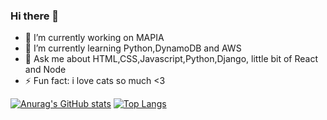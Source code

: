 ### Hi there 👋

- 🔭 I’m currently working on MAPIA
- 🌱 I’m currently learning Python,DynamoDB and AWS
- 💬 Ask me about HTML,CSS,Javascript,Python,Django, little bit of React and Node
- ⚡ Fun fact: i love cats so much <3 

[![Anurag's GitHub stats](https://github-readme-stats.vercel.app/api?username=lowliet64&show_icons=true&theme=dark)](https://github.com/anuraghazra/github-readme-stats) [![Top Langs](https://github-readme-stats.vercel.app/api/top-langs/?username=lowliet64&layout=compact&theme=dark&show_icons=true&hide=php,java)](https://github.com/anuraghazra/github-readme-stats)

